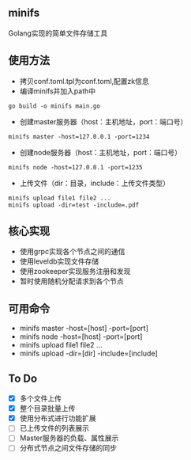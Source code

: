## minifs
Golang实现的简单文件存储工具

## 使用方法
- 拷贝conf.toml.tpl为conf.toml,配置zk信息
- 编译minifs并加入path中

```
go build -o minifs main.go
```
- 创建master服务器（host：主机地址，port：端口号）

```
minifs master -host=127.0.0.1 -port=1234
```
- 创建node服务器（host：主机地址，port：端口号）

```
minifs node -host=127.0.0.1 -port=1235
```
- 上传文件（dir：目录，include：上传文件类型）

```
minifs upload file1 file2 ...
minifs upload -dir=test -include=.pdf
```  

## 核心实现
- 使用grpc实现各个节点之间的通信
- 使用leveldb实现文件存储
- 使用zookeeper实现服务注册和发现
- 暂时使用随机分配请求到各个节点

## 可用命令
- minifs master -host=[host] -port=[port] 
- minifs node -host=[host] -port=[port] 
- minifs upload file1 file2 ...
- minifs upload -dir=[dir] -include=[include]

## To Do
- [x] 多个文件上传
- [x] 整个目录批量上传
- [x] 使用分布式进行功能扩展
- [ ] 已上传文件的列表展示
- [ ] Master服务器的负载、属性展示
- [ ] 分布式节点之间文件存储的同步